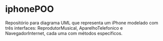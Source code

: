 # iphonePOO
Repositório para diagrama UML que representa um iPhone modelado com três interfaces: ReprodutorMusical, AparelhoTelefonico e NavegadorInternet, cada uma com métodos específicos.
